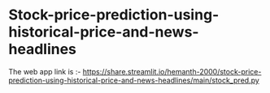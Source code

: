 # Stock-price-prediction-using-historical-price-and-news-headlines
The web app link is :- https://share.streamlit.io/hemanth-2000/stock-price-prediction-using-historical-price-and-news-headlines/main/stock_pred.py
